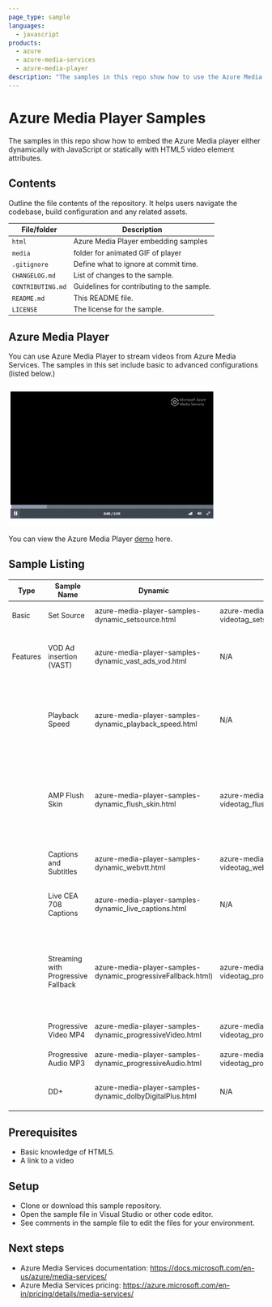 ```yaml
---
page_type: sample
languages:
  - javascript
products:
  - azure
  - azure-media-services
  - azure-media-player
description: "The samples in this repo show how to use the Azure Media Player in multiple scenarios."  
---
```

 
# Azure Media Player Samples

The samples in this repo show how to embed the Azure Media player either dynamically with JavaScript or statically with HTML5 video element attributes.

## Contents

Outline the file contents of the repository. It helps users navigate the codebase, build configuration and any related assets.

| File/folder       | Description                                |
|-------------------|--------------------------------------------|
| `html`            | Azure Media Player embedding samples       |
| `media`           | folder for animated GIF of player          |
| `.gitignore`      | Define what to ignore at commit time.      |
| `CHANGELOG.md`    | List of changes to the sample.             |
| `CONTRIBUTING.md` | Guidelines for contributing to the sample. |
| `README.md`       | This README file.                          |
| `LICENSE`         | The license for the sample.                |

## Azure Media Player

You can use Azure Media Player to stream videos from Azure Media Services. The samples in this set include basic to advanced configurations (listed below.)

![azure media player screen capture](media/azure-media-player.gif)

You can view the Azure Media Player [demo](https://ampdemo.azureedge.net/azuremediaplayer.html) here.

## Sample Listing

| Type | Sample Name | Dynamic | Static | Description |
|-------------|-------------|-------------|-------------|-------------|
| Basic | Set Source | azure-media-player-samples-dynamic_setsource.html | azure-media-player-samples-videotag_setsource.html | Playback unprotected content. |
| Features | VOD Ad insertion (VAST) | azure-media-player-samples-dynamic_vast_ads_vod.html | N/A | Insert pre- mid- and post- roll VAST ads into a VOD asset. |
| | Playback Speed | azure-media-player-samples-dynamic_playback_speed.html | N/A |  Enables viewers to control what speed at which they're watching their video. |
| | AMP Flush Skin | azure-media-player-samples-dynamic_flush_skin.html| azure-media-player-samples-videotag_flush_skin.html | Enables new AMP skin. **Please note: AMP flush is only supported in AMP versions 2.1.0+** |
| | Captions and Subtitles| azure-media-player-samples-dynamic_webvtt.html | azure-media-player-samples-videotag_webvtt.html | Playback with WebVTT subtitles.|
| | Live CEA 708 Captions | azure-media-player-samples-dynamic_live_captions.html| N/A | Playback with live CEA 708 inbound captions.|
| | Streaming with Progressive Fallback | azure-media-player-samples-dynamic_progressiveFallback.html) | azure-media-player-samples-videotag_progressiveFallback.html | Basic setup of adaptive playback with fallback for progressive if streaming not supported on platform. |
| | Progressive Video MP4 | azure-media-player-samples-dynamic_progressiveVideo.html | azure-media-player-samples-videotag_progressiveVideo.html | Playback of progressive audio MP4. |
| | Progressive Audio MP3 | azure-media-player-samples-dynamic_progressiveAudio.html | azure-media-player-samples-videotag_progressiveAudio.html | Playback of progressive audio MP3. |
| | DD+ | azure-media-player-samples-dynamic_dolbyDigitalPlus.html | N/A | Playback of content with DD+ audio. |

## Prerequisites

- Basic knowledge of HTML5.
- A link to a video

## Setup

- Clone or download this sample repository.
- Open the sample file in Visual Studio or other code editor.
- See comments in the sample file to edit the files for your environment.

## Next steps

- Azure Media Services documentation: https://docs.microsoft.com/en-us/azure/media-services/
- Azure Media Services pricing: https://azure.microsoft.com/en-in/pricing/details/media-services/